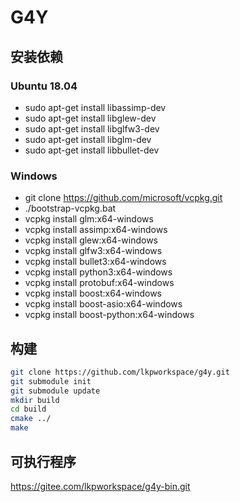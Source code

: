 # G4Y

## 安装依赖

### Ubuntu 18.04
- sudo apt-get install libassimp-dev
- sudo apt-get install libglew-dev
- sudo apt-get install libglfw3-dev
- sudo apt-get install libglm-dev
- sudo apt-get install libbullet-dev

### Windows
- git clone https://github.com/microsoft/vcpkg.git
- ./bootstrap-vcpkg.bat
- vcpkg install glm:x64-windows
- vcpkg install assimp:x64-windows
- vcpkg install glew:x64-windows
- vcpkg install glfw3:x64-windows
- vcpkg install bullet3:x64-windows
- vcpkg install python3:x64-windows
- vcpkg install protobuf:x64-windows
- vcpkg install boost:x64-windows
- vcpkg install boost-asio:x64-windows
- vcpkg install boost-python:x64-windows

## 构建

```sh
git clone https://github.com/lkpworkspace/g4y.git
git submodule init
git submodule update
mkdir build
cd build
cmake ../
make 
```

## 可执行程序
https://gitee.com/lkpworkspace/g4y-bin.git



